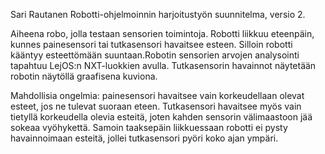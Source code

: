 Sari Rautanen
Robotti-ohjelmoinnin harjoitustyön suunnitelma, versio 2.

Aiheena robo, jolla testaan sensorien toimintoja. Robotti liikkuu eteenpäin, kunnes painesensori tai tutkasensori havaitsee esteen. Silloin robotti kääntyy esteettömään suuntaan.Robotin sensorien arvojen analysointi tapahtuu LejOS:n NXT-luokkien avulla. Tutkasensorin havainnot näytetään robotin näytöllä graafisena kuviona.

Mahdollisia ongelmia: painesensori havaitsee vain korkeudellaan olevat esteet, jos ne tulevat suoraan eteen. Tutkasensori havaitsee myös vain tietyllä korkeudella olevia esteitä, joten kahden sensorin välimaastoon jää sokeaa vyöhykettä. Samoin taaksepäin liikkuessaan robotti ei pysty havainnoimaan esteitä, jollei tutkasensori pyöri koko ajan ympäri.

